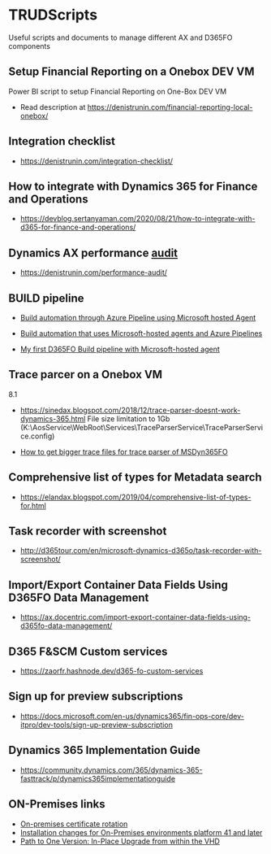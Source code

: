 # TRUDScripts
Useful scripts and documents to manage different AX and D365FO components
## Setup Financial Reporting on a Onebox DEV VM
Power BI script to setup Financial Reporting on One-Box DEV VM

- Read description at https://denistrunin.com/financial-reporting-local-onebox/

## Integration checklist

- https://denistrunin.com/integration-checklist/

## How to integrate with Dynamics 365 for Finance and Operations

- https://devblog.sertanyaman.com/2020/08/21/how-to-integrate-with-d365-for-finance-and-operations/

## Dynamics AX performance [audit](https://github.com/TrudAX/TRUDScripts/blob/master/Performance/AX%20Technical%20Audit.md)

- https://denistrunin.com/performance-audit/

## BUILD pipeline 

- [Build automation through Azure Pipeline using Microsoft hosted Agent](https://community.dynamics.com/ax/b/axinthefield/posts/build-automation-through-azure-pipeline-using-microsoft-hosted-agent)

- [Build automation that uses Microsoft-hosted agents and Azure Pipelines](https://docs.microsoft.com/en-us/dynamics365/fin-ops-core/dev-itpro/dev-tools/hosted-build-automation)

- [My first D365FO Build pipeline with Microsoft-hosted agent](http://alexvoy.blogspot.com/2021/06/my-first-d365fo-build-pipeline-with.html)


## Trace parcer on a Onebox VM

8.1
- https://sinedax.blogspot.com/2018/12/trace-parser-doesnt-work-dynamics-365.html
File size limitation to 1Gb (K:\AosService\WebRoot\Services\TraceParserService\TraceParserService.config)

- [How to get bigger trace files for trace parser of MSDyn365FO](https://msdyn365fo.wordpress.com/2020/07/22/how-to-get-bigger-trace-files-for-trace-parser-of-msdyn365fo/)

## Comprehensive list of types for Metadata search 
- https://elandax.blogspot.com/2019/04/comprehensive-list-of-types-for.html

## Task recorder with screenshot 

- http://d365tour.com/en/microsoft-dynamics-d365o/task-recorder-with-screenshot/

## Import/Export Container Data Fields Using D365FO Data Management

- https://ax.docentric.com/import-export-container-data-fields-using-d365fo-data-management/

## D365 F&SCM Custom services

- https://zaorfr.hashnode.dev/d365-fo-custom-services

## Sign up for preview subscriptions

- https://docs.microsoft.com/en-us/dynamics365/fin-ops-core/dev-itpro/dev-tools/sign-up-preview-subscription

## Dynamics 365 Implementation Guide                 

- https://community.dynamics.com/365/dynamics-365-fasttrack/p/dynamics365implementationguide

## ON-Premises links
- [On-premises certificate rotation](https://community.dynamics.com/ax/b/axinthefield/posts/on-premises-certificate-rotation)
- [Installation changes for On-Premises environments platform 41 and later](https://community.dynamics.com/ax/b/axinthefield/posts/installation-changes-for-on-premises-environments-platform-41-and-later)
- [Path to One Version: In-Place Upgrade from within the VHD](https://community.dynamics.com/ax/b/axinthefield/posts/path-to-one-version-in-place-upgrade)
